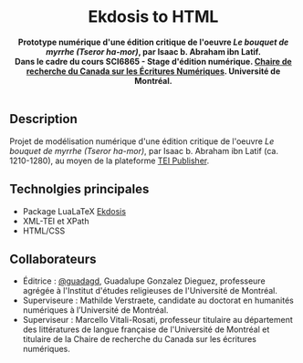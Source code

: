 <div align="center">
  <h1>Ekdosis to HTML</h1>
  <strong>Prototype numérique d'une édition critique de l'oeuvre <em>Le bouquet de myrrhe (Tseror ha-mor)</em>, par Isaac b. Abraham ibn Latif.</strong><br>
  <strong>Dans le cadre du cours SCI6865 - Stage d'édition numérique. <a href="https://ecrituresnumeriques.ca/fr/" target="_blank">Chaire de recherche du Canada sur les Écritures Numériques</a>. Université de Montréal.</strong>
</div>
<br>

## Description

Projet de modélisation numérique d'une édition critique de l'oeuvre *Le bouquet de myrrhe (Tseror ha-mor)*, par Isaac b. Abraham ibn Latif (ca. 1210-1280), au moyen de la plateforme [TEI Publisher](https://teipublisher.com/index.html). 

## Technolgies principales

- Package LuaLaTeX [Ekdosis](http://www.ekdosis.org)
- XML-TEI et XPath
- HTML/CSS

## Collaborateurs

- Éditrice : [@guadagd](https://github.com/guadagd), Guadalupe Gonzalez Dieguez, professeure agrégée à l'Institut d'études religieuses de l'Université de Montréal. 
- Superviseure : Mathilde Verstraete, candidate au doctorat en humanités numériques à l’Université de Montréal.
- Superviseur : Marcello Vitali-Rosati, professeur titulaire au département des littératures de langue française de l'Université de Montréal et titulaire de la Chaire de recherche du Canada sur les écritures numériques.
